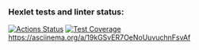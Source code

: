 ### Hexlet tests and linter status:
[![Actions Status](https://github.com/AntonM-87/python-project-49/actions/workflows/hexlet-check.yml/badge.svg)](https://github.com/AntonM-87/python-project-49/actions)
[![Test Coverage](https://api.codeclimate.com/v1/badges/bfcacbe51cf42d111215/test_coverage)](https://codeclimate.com/github/AntonM-87/python-project-49/test_coverage)
https://asciinema.org/a/19kGSvER7OeNoUuvuchnFsvAf
